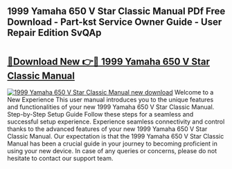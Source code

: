 ## 1999 Yamaha 650 V Star Classic Manual PDf Free Download - Part-kst Service Owner Guide - User Repair Edition SvQAp

# <h2><a href="http://bc71436.oget.top/?id=1999+Yamaha+650+V+Star+Classic+Manual">🔗Download New 👉🔴 1999 Yamaha 650 V Star Classic Manual</a></h2>

[![1999 Yamaha 650 V Star Classic Manual new download](https://i.imgur.com/5g1atiW.png)](http://bc71436.oget.top/?id=1999+Yamaha+650+V+Star+Classic+Manual)
Welcome to a New Experience This user manual introduces you to the unique features and functionalities of your new 1999 Yamaha 650 V Star Classic Manual. Step-by-Step Setup Guide Follow these steps for a seamless and successful setup experience. Experience seamless connectivity and control thanks to the advanced features of your new 1999 Yamaha 650 V Star Classic Manual. Our expectation is that the 1999 Yamaha 650 V Star Classic Manual has been a crucial guide in your journey to becoming proficient in using your new device. In case of any queries or concerns, please do not hesitate to contact our support team.
